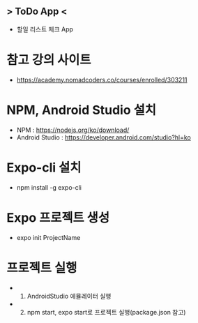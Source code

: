 ## > ToDo App <
- 할일 리스트 체크 App

# 참고 강의 사이트
- https://academy.nomadcoders.co/courses/enrolled/303211

# NPM, Android Studio 설치
- NPM : https://nodejs.org/ko/download/
- Android Studio : https://developer.android.com/studio?hl=ko

# Expo-cli 설치
- npm install -g expo-cli

# Expo 프로젝트 생성
- expo init ProjectName

# 프로젝트 실행
- 1. AndroidStudio 에뮬레이터 실행
- 2. npm start, expo start로 프로젝트 실행(package.json 참고)